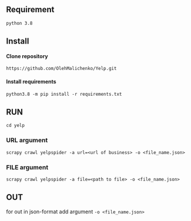 ## Requirement

`python 3.8`

## Install

#### Clone repository
`https://github.com/OlehMalichenko/Yelp.git`

#### Install requirements
`python3.8 -m pip install -r requirements.txt`

## RUN
`cd yelp`


### URL argument
`scrapy crawl yelpspider -a url=<url of business> -o <file_name.json>`

### FILE argument
`scrapy crawl yelpspider -a file=<path to file> -o <file_name.json>`

## OUT
for out in json-format add argument `-o <file_name.json>`


